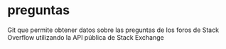 # preguntas
Git que permite obtener datos sobre las preguntas de los foros de Stack Overflow utilizando la API pública de Stack Exchange
